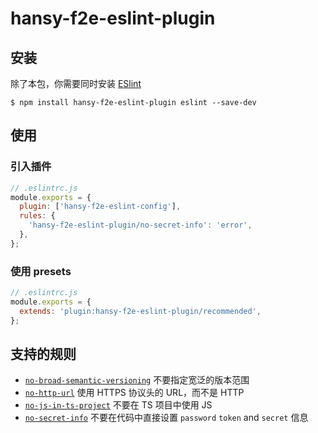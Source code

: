 # hansy-f2e-eslint-plugin

## 安装

除了本包，你需要同时安装 [ESlint](https://eslint.org/)

```shell
$ npm install hansy-f2e-eslint-plugin eslint --save-dev
```

## 使用

### 引入插件

```js
// .eslintrc.js
module.exports = {
  plugin: ['hansy-f2e-eslint-config'],
  rules: {
    'hansy-f2e-eslint-plugin/no-secret-info': 'error',
  },
};
```

### 使用 presets

```js
// .eslintrc.js
module.exports = {
  extends: 'plugin:hansy-f2e-eslint-plugin/recommended',
};
```

## 支持的规则

- [`no-broad-semantic-versioning`](https://github.com/hanshunyao/f2e-spec/plugin/no-broad-semantic-versioning.html) 不要指定宽泛的版本范围
- [`no-http-url`](https://github.com/hanshunyao/f2e-spec/plugin/no-http-url.html) 使用 HTTPS 协议头的 URL，而不是 HTTP
- [`no-js-in-ts-project`](https://github.com/hanshunyao/f2e-spec/plugin/no-js-in-ts-project.html) 不要在 TS 项目中使用 JS
- [`no-secret-info`](https://github.com/hanshunyao/f2e-spec/plugin/no-secret-info.html) 不要在代码中直接设置 `password` `token` and `secret` 信息
